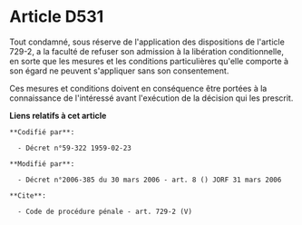 # Article D531

Tout condamné, sous réserve de l'application des dispositions de l'article 729-2, a la faculté de refuser son admission à la
libération conditionnelle, en sorte que les mesures et les conditions particulières qu'elle comporte à son égard ne peuvent
s'appliquer sans son consentement. 

Ces mesures et conditions doivent en conséquence être portées à la connaissance de l'intéressé avant l'exécution de la
décision qui les prescrit.

**Liens relatifs à cet article**

	**Codifié par**:

	  - Décret n°59-322 1959-02-23

	**Modifié par**:

	  - Décret n°2006-385 du 30 mars 2006 - art. 8 () JORF 31 mars 2006

	**Cite**:

	  - Code de procédure pénale - art. 729-2 (V)
